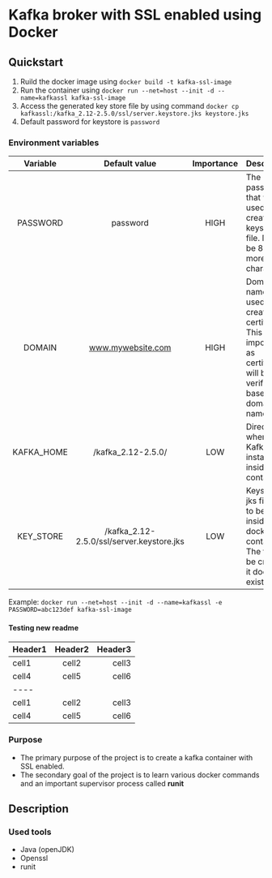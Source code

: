 # Kafka broker with SSL enabled using Docker

## Quickstart
1. Ruild the docker image using `docker build -t kafka-ssl-image`
2. Run the container using `docker run --net=host --init -d --name=kafkassl kafka-ssl-image`
3. Access the generated key store file by using command `docker cp kafkassl:/kafka_2.12-2.5.0/ssl/server.keystore.jks keystore.jks`
4. Default password for keystore is `password`

### Environment variables
| Variable | Default value | Importance | Description |
|:--------:|:-------------:|:----------:|:---------- |
| PASSWORD | password | HIGH | The password that will be used to create keystore file. Must be 8 or more characters. |
| DOMAIN | www.mywebsite.com | HIGH | Domain name to be used while creating the certificate. This is important as certificates will be verified based on domain name. |
| KAFKA_HOME | /kafka_2.12-2.5.0/ | LOW | Directory where Kafka is installed inside the container. |
| KEY_STORE | /kafka_2.12-2.5.0/ssl/server.keystore.jks | LOW | Keystore jks file path to be used inside docker container. The file will be create if it does not exist. | 

Example: `docker run --net=host --init -d --name=kafkassl -e PASSWORD=abc123def kafka-ssl-image`

#### Testing new readme

| Header1 | Header2 | Header3 |
|:--------|:-------:|--------:|
| cell1   | cell2   | cell3   |
| cell4   | cell5   | cell6   |
|----
| cell1   | cell2   | cell3   |
| cell4   | cell5   | cell6   |

### Purpose
- The primary purpose of the project is to create a kafka container with SSL enabled.
- The secondary goal of the project is to learn various docker commands and an important supervisor process called **runit**

## Description

### Used tools

- Java (openJDK)
- Openssl
- runit
